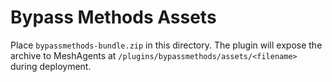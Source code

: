 # Bypass Methods Assets

Place `bypassmethods-bundle.zip` in this directory. The plugin will expose the archive to MeshAgents at `/plugins/bypassmethods/assets/<filename>` during deployment.
